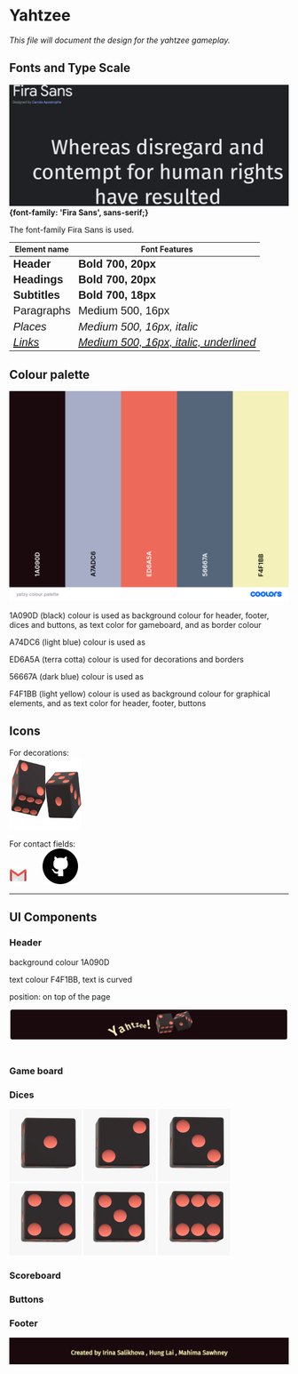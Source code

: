 # Yahtzee

*This file will document the design for the yahtzee gameplay.*
<link rel="preconnect" href="https://fonts.googleapis.com">
<link rel="preconnect" href="https://fonts.gstatic.com" crossorigin>
<link href="https://fonts.googleapis.com/css2?family=Fira+Sans:ital,wght@0,200;0,400;0,600;1,400;1,600&display=swap" rel="stylesheet">

## Fonts and Type Scale
![This is the font Fira Sans!](assets/fira_sans.png)
**{font-family: 'Fira Sans', sans-serif;}**

The font-family <span style="font-family: 'Fira Sans', sans-serif; font-size:15px;"> Fira Sans </span> is used.

| Element name   | Font Features |
| ------------ | ------------ |
|<span style="font-family: 'Fira Sans', sans-serif; font-size:20px;  font-weight:700;">  Header </span>  | <span style="font-family: 'Fira Sans', sans-serif; font-size:20px; font-weight:700;">  Bold 700, 20px </span>  |
|<span style="font-family: 'Fira Sans', sans-serif; font-size:20px; font-weight:700;">  Headings </span>  | <span style="font-family: 'Fira Sans', sans-serif; font-size:20px; font-weight:700;">  Bold 700, 20px  </span>  |
|<span style="font-family: 'Fira Sans', sans-serif; font-size:20px; font-weight:700;">  Subtitles </span>  | <span style="font-family: 'Fira Sans', sans-serif; font-size:20px; font-weight:700;">   Bold 700, 18px  </span>  |
|<span style="font-family: 'Fira Sans', sans-serif; font-size:20px; font-weight:500;">  Paragraphs </span>  | <span style="font-family: 'Fira Sans', sans-serif; font-size:20px; font-weight:500;">  Medium 500, 16px  </span>  |
|<span style="font-family: 'Fira Sans', sans-serif; font-size:20px; font-weight:500;">  _Places_ </span>  | <span style="font-family: 'Fira Sans', sans-serif; font-size:20px; font-weight:500;">  _Medium 500, 16px, italic_  </span>  |
|<span style="font-family: 'Fira Sans', sans-serif; font-size:20px; font-weight:500;"> <u>  _Links_ </u></span>  | <span style="font-family: 'Fira Sans', sans-serif; font-size:20px; font-weight:500;"> <u>  _Medium 500, 16px, italic, underlined_ </u></span>  |


## Colour palette
![This is the color palette!](assets/yatzy_colour_palette.png)

1A090D (black) colour is used as background colour for header, footer, dices and buttons, 
as text color for gameboard, and as border colour

A74DC6 (light blue) colour is used as 

ED6A5A (terra cotta) colour  is used for decorations and borders

56667A (dark blue) colour is used as 

F4F1BB (light yellow) colour is used as background colour for graphical elements, 
and as text color for header, footer, buttons

## Icons

For decorations: <br>
<img src="assets/dices.png"  width=130px height=130px> </img>
<br>

For contact fields: <br>
![gmail](assets/gmail.png "gmail") &nbsp; &nbsp; &nbsp;
![github](assets/github.png "github") &nbsp; &nbsp; &nbsp; 

----

## UI Components

### Header

background colour 1A090D 

text colour F4F1BB, text is curved

position: on top of the page

![header](assets/header.png "header")
<br> <br>

### Game board

### Dices

<img src="assets/dice-1.png"  width=130px height=130px> </img>
<img src="assets/dice-2.png"  width=130px height=130px> </img>
<img src="assets/dice-3.png"  width=130px height=130px> </img>
<img src="assets/dice-4.png"  width=130px height=130px> </img>
<img src="assets/dice-5.png"  width=130px height=130px> </img>
<img src="assets/dice-6.png"  width=130px height=130px> </img>

### Scoreboard

### Buttons 

### Footer

![This is the footer!](assets/footer.png)
